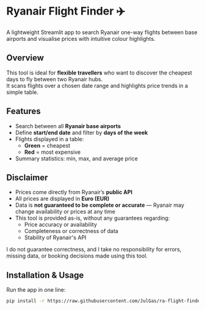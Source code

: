 # Ryanair Flight Finder ✈️

A lightweight Streamlit app to search Ryanair one-way flights between base airports and visualise prices with intuitive colour highlights.

## Overview

This tool is ideal for **flexible travellers** who want to discover the cheapest days to fly between two Ryanair hubs.  
It scans flights over a chosen date range and highlights price trends in a simple table.

## Features

- Search between all **Ryanair base airports**
- Define **start/end date** and filter by **days of the week**
- Flights displayed in a table:
  - **Green** = cheapest
  - **Red** = most expensive
- Summary statistics: min, max, and average price

## Disclaimer

- Prices come directly from Ryanair’s **public API**
- All prices are displayed in **Euro (EUR)**
- Data is **not guaranteed to be complete or accurate** — Ryanair may change availability or prices at any time
- This tool is provided as-is, without any guarantees regarding:
  - Price accuracy or availability
  - Completeness or correctness of data
  - Stability of Ryanair's API

I do not guarantee correctness, and I take no responsibility for errors, missing data, or booking decisions made using this tool.

## Installation & Usage

Run the app in one line:

```bash
pip install -r https://raw.githubusercontent.com/JulGas/ra-flight-finder/main/requirements.txt && streamlit run https://raw.githubusercontent.com/JulGas/ra-flight-finder/main/ryan.py
